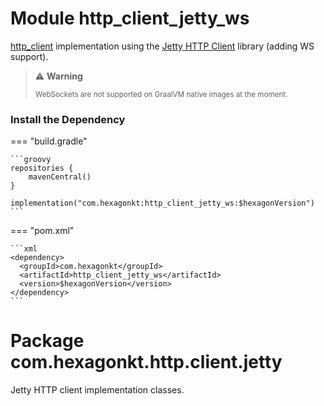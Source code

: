 
# Module http_client_jetty_ws
[http_client] implementation using the [Jetty HTTP Client] library (adding WS support).

> ️⚠️ **Warning**
>
> <sup>WebSockets are not supported on GraalVM native images at the moment.</sup>

[http_client]: /http_client
[Jetty HTTP Client]: https://www.eclipse.org/jetty/documentation/jetty-11/programming-guide

### Install the Dependency

=== "build.gradle"

    ```groovy
    repositories {
        mavenCentral()
    }

    implementation("com.hexagonkt:http_client_jetty_ws:$hexagonVersion")
    ```

=== "pom.xml"

    ```xml
    <dependency>
      <groupId>com.hexagonkt</groupId>
      <artifactId>http_client_jetty_ws</artifactId>
      <version>$hexagonVersion</version>
    </dependency>
    ```

# Package com.hexagonkt.http.client.jetty
Jetty HTTP client implementation classes.
